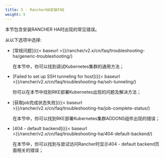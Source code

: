 ```yaml
---
title: 5 - RancherHA安装FAQ
weight: 5
---
```


本节包含安装RANCHER HA时出现的常见错误。

从以下选项中选择:

- [常规问题]({{< baseurl >}}/rancher/v2.x/cn/faq/troubleshooting-ha/generic-troubleshooting/)

    在本节中，你可以找到调试Kubernetes集群的通用方法；

- [Failed to set up SSH tunneling for host]({{< baseurl >}}/rancher/v2.x/cn/faq/troubleshooting-ha/ssh-tunneling/)

    你可以在本节中找到RKE部署Kubernetes出现的问题及解决方法；

- [获取job完成状态失败]({{< baseurl >}}/rancher/v2.x/cn/faq/troubleshooting-ha/job-complete-status/)

    在本节中，你可以找到RKE部署Kubernetes集群ADDONS组件出现的错误；

- [404 - default backend]({{< baseurl >}}/rancher/v2.x/cn/faq/troubleshooting-ha/404-default-backend/)

    在本节中，你可以找到与尝试访问Rancher时显示404 - default backend页面相关的错误；
